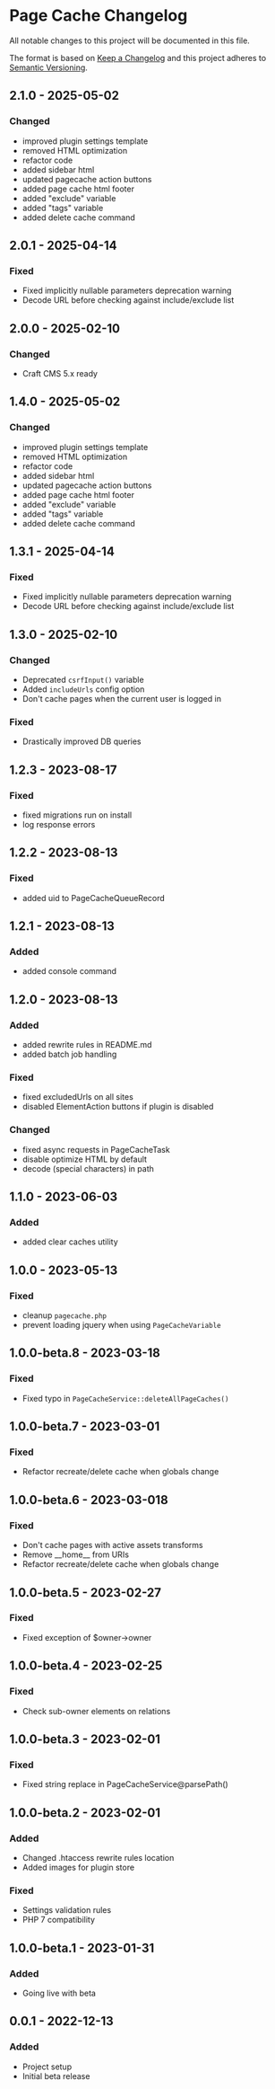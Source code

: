 # Page Cache Changelog

All notable changes to this project will be documented in this file.

The format is based on [Keep a Changelog](http://keepachangelog.com/) and this project adheres to [Semantic Versioning](http://semver.org/).

## 2.1.0 - 2025-05-02

### Changed

- improved plugin settings template
- removed HTML optimization
- refactor code
- added sidebar html
- updated pagecache action buttons
- added page cache html footer
- added "exclude" variable
- added "tags" variable
- added delete cache command

## 2.0.1 - 2025-04-14

### Fixed

- Fixed implicitly nullable parameters deprecation warning
- Decode URL before checking against include/exclude list

## 2.0.0 - 2025-02-10

### Changed

- Craft CMS 5.x ready

## 1.4.0 - 2025-05-02

### Changed

- improved plugin settings template
- removed HTML optimization
- refactor code
- added sidebar html
- updated pagecache action buttons
- added page cache html footer
- added "exclude" variable
- added "tags" variable
- added delete cache command

## 1.3.1 - 2025-04-14

### Fixed

- Fixed implicitly nullable parameters deprecation warning
- Decode URL before checking against include/exclude list

## 1.3.0 - 2025-02-10

### Changed

- Deprecated `csrfInput()` variable
- Added `includeUrls` config option
- Don't cache pages when the current user is logged in

### Fixed

- Drastically improved DB queries

## 1.2.3 - 2023-08-17

### Fixed

- fixed migrations run on install
- log response errors

## 1.2.2 - 2023-08-13

### Fixed

- added uid to PageCacheQueueRecord

## 1.2.1 - 2023-08-13

### Added

- added console command

## 1.2.0 - 2023-08-13

### Added

- added rewrite rules in README.md
- added batch job handling

### Fixed

- fixed excludedUrls on all sites
- disabled ElementAction buttons if plugin is disabled

### Changed

- fixed async requests in PageCacheTask
- disable optimize HTML by default
- decode (special characters) in path

## 1.1.0 - 2023-06-03

### Added

- added clear caches utility

## 1.0.0 - 2023-05-13

### Fixed

- cleanup `pagecache.php`
- prevent loading jquery when using `PageCacheVariable`

## 1.0.0-beta.8 - 2023-03-18

### Fixed

- Fixed typo in `PageCacheService::deleteAllPageCaches()`

## 1.0.0-beta.7 - 2023-03-01

### Fixed

- Refactor recreate/delete cache when globals change

## 1.0.0-beta.6 - 2023-03-018

### Fixed

- Don't cache pages with active assets transforms
- Remove \_\_home\_\_ from URIs
- Refactor recreate/delete cache when globals change

## 1.0.0-beta.5 - 2023-02-27

### Fixed

- Fixed exception of $owner->owner

## 1.0.0-beta.4 - 2023-02-25

### Fixed

- Check sub-owner elements on relations

## 1.0.0-beta.3 - 2023-02-01

### Fixed

- Fixed string replace in PageCacheService@parsePath()

## 1.0.0-beta.2 - 2023-02-01

### Added

- Changed .htaccess rewrite rules location
- Added images for plugin store

### Fixed

- Settings validation rules
- PHP 7 compatibility

## 1.0.0-beta.1 - 2023-01-31

### Added

- Going live with beta

## 0.0.1 - 2022-12-13

### Added

- Project setup
- Initial beta release
